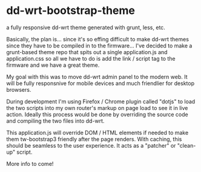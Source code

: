 dd-wrt-bootstrap-theme
======================

a fully responsive dd-wrt theme generated with grunt, less, etc.

Basically, the plan is... since it's so effing difficult to make dd-wrt themes since they have to be compiled in to the firmware...
I've decided to make a grunt-based theme repo that spits out a single application.js and application.css so all we have to do is add the link / script tag to the
firmware and we have a great theme.

My goal with this was to move dd-wrt admin panel to the modern web.
It will be fully responsnive for mobile devices and much friendlier for desktop browsers.

During development I'm using Firefox / Chrome plugin called "dotjs" to load the two scripts into my own router's markup on page load to see it in live action.
Ideally this process would be done by overriding the source code and compiling the two files into dd-wrt.

This application.js will override DOM / HTML elements if needed to make them tw-bootstrap3 friendly after the page renders.  With caching, this should be seamless to the user experience.
It acts as a "patcher" or "clean-up" script.

More info to come!
